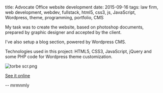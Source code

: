 title: Advocate Office website development
date: 2015-09-16
tags: law firm, web development, webdev, fullstack, html5, css3, js, JavaScript, Wordpress, theme, programming, portfolio, CMS

My task was to create the website, based on photoshop documents, prepared by graphic designer and accepted by the client.

I've also setup a blog section, powered by Wordpress CMS.

Technologies used in this project: HTML5, CSS3, JavaScript, jQuery and some PHP code for Wordpress theme customization.

 ![torbe scr.png](/public/1515277087666-torbe%20scr.png)

[See it online](http://kancelariaprawopracy.com/)

-- mrmnmly